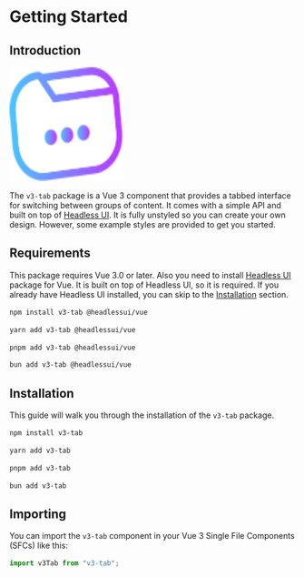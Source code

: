 # Getting Started

## Introduction

<img class="logo" src="https://raw.githubusercontent.com/atif0075/v3-tab/eba4043e51e372e966076e9ae400f0d4b74477de/docs/assets/v3-tabs.svg" style="height: 200px; width:200px;"/>

The `v3-tab` package is a Vue 3 component that provides a tabbed interface for switching between groups of content. It comes with a simple API and built on top of [Headless UI](https://headlessui.dev/). It is fully unstyled so you can create your own design. However, some example styles are provided to get you started.

## Requirements

This package requires Vue 3.0 or later. Also you need to install [Headless UI](https://headlessui.dev/) package for Vue. It is built on top of Headless UI, so it is required. If you already have Headless UI installed, you can skip to the [Installation](#installation) section.



```bash
npm install v3-tab @headlessui/vue
```

```bash
yarn add v3-tab @headlessui/vue
```

```bash
pnpm add v3-tab @headlessui/vue
```

```bash
bun add v3-tab @headlessui/vue
```

## Installation

This guide will walk you through the installation of the `v3-tab` package.

 
```bash
npm install v3-tab
```

```bash
yarn add v3-tab
```

```bash
pnpm add v3-tab
```

```bash
bun add v3-tab
```

## Importing

You can import the `v3-tab` component in your Vue 3 Single File Components (SFCs) like this:

```js
import v3Tab from "v3-tab";
```